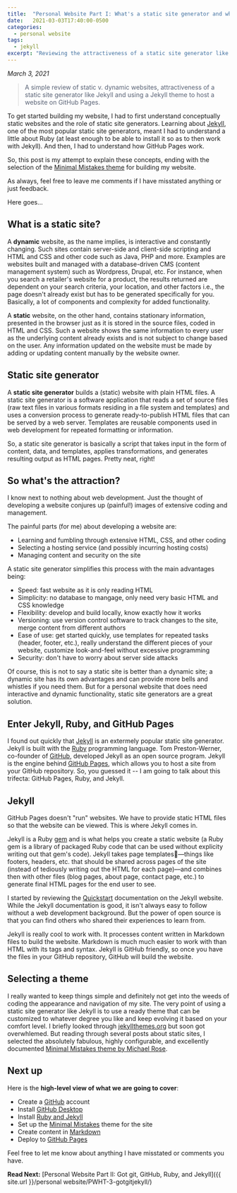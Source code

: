 ```yaml
---
title:  "Personal Website Part I: What's a static site generator and what to do with it?"
date:   2021-03-03T17:40:00-0500
categories:
  - personal website
tags:
  - jekyll
excerpt: "Reviewing the attractiveness of a static site generator like Jekyll."
---
```


*March 3, 2021*

> <span style="color: #596275">A simple review of static v. dynamic websites, attractiveness of a static site generator like Jekyll and using a Jekyll theme to host a website on GitHub Pages.</span>

To get started building my website, I had to first understand conceptually static websites and the role of static site generators. Learning about [Jekyll][], one of the most popular static site generators, meant I had to  understand a little about Ruby (at least enough to be able to install it so as to then work with Jekyll). And then, I had to understand how GitHub Pages work.

So, this post is my attempt to explain these concepts, ending with the selection of the [Minimal Mistakes theme][mm] for building my website.

As always, feel free to leave me comments if I have misstated anything or just feedback. 

Here goes...

## What is a static site?
A **dynamic** website, as the name implies, is interactive and constantly changing. Such sites contain server-side and client-side scripting and HTML and CSS and other code such as Java, PHP and more. Examples are websites built and managed with a database-driven CMS (content management system) such as Wordpress, Drupal, etc. For instance, when you search a retailer's website for a product, the results returned are dependent on your search criteria, your location, and other factors i.e., the page doesn't already exist but has to be generated specifically for you. Basically, a lot of components and complexity for added functionality.

A **static** website, on the other hand, contains stationary information, presented in the browser just as it is stored in the source files, coded in HTML and CSS. Such a website shows the same information to every user as the underlying content already exists and is not subject to change based on the user. Any information updated on the website must be made by adding or updating content manually by the website owner.

## Static site generator
A **static site generator** builds a (static) website with plain HTML files. A static site generator is a software application that reads a set of source files (raw text files in various formats residing in a file system and templates) and uses a conversion process to generate ready-to-publish HTML files that can be served by a web server. Templates are reusable components used in web development for repeated formatting or information.

So, a static site generator is basically a script that takes input in the form of content, data, and templates, applies transformations, and generates resulting output as HTML pages. Pretty neat, right!

## So what's the attraction?
I know next to nothing about web development. Just the thought of developing a website conjures up (painful!) images of extensive coding and management.

The painful parts (for me) about developing a website are:

- Learning and fumbling through extensive HTML, CSS, and other coding
- Selecting a hosting service (and possibly incurring hosting costs)
- Managing content and security on the site

A static site generator simplifies this process with the main advantages being:

- Speed: fast website as it is only reading HTML
- Simplicity: no database to mangage, only need very basic HTML and CSS knowledge
- Flexibility: develop and build locally, know exactly how it works
- Versioning: use version control software to track changes to the site, merge content from different authors
- Ease of use: get started quickly, use templates for repeated tasks (header, footer, etc.), really understand the different pieces of your website, customize look-and-feel without excessive programming
- Security: don't have to worry about server side attacks

Of course, this is not to say a static site is better than a dynamic site; a dynamic site has its own advantages and can provide more bells and whistles if you need them. But for a personal website that does need interactive and dynamic functionality, static site generators are a great solution.

## Enter Jekyll, Ruby, and GitHub Pages
I found out quickly that [Jekyll][] is an extermely popular static site generator. Jekyll is built with the [Ruby](https://www.ruby-lang.org/en/) programming language. Tom Preston-Werner, co-founder of [GitHub](https://github.com), developed Jekyll as an open source program. Jekyll is the engine behind [GitHub Pages][], which allows you to host a site from your GitHub repository. So, you guessed it -- I am going to talk about this trifecta: GitHub Pages, Ruby, and Jekyll. 


## Jekyll
GitHub Pages doesn't "run" websites. We have to provide static HTML files so that the website can be viewed. This is where Jekyll comes in.

Jekyll is a Ruby [gem](https://rubygems.org) and is what helps you create a static website (a Ruby gem is a library of packaged Ruby code that can be used without explicity writing out that gem's code). Jekyll takes page templates––things like footers, headers, etc. that should be shared across pages of the site (instead of tediously writing out the HTML for each page)––and combines then with other files (blog pages, about page, contact page, etc.) to generate final HTML pages for the end user to see.

I started by reviewing the [Quickstart](https://jekyllrb.com/docs/) documentation on the Jekyll website. While the Jekyll documentation is good, it isn't always easy to follow without a web development background. But the power of open source is that you can find others who shared their experiences to learn from.

Jekyll is really cool to work with. It processes content written in Markdown files to build the website. Markdown is much much easier to work with than HTML with its tags and syntax. Jekyll is GitHub friendly, so once you have the files in your GitHub repository, GitHub will build the website. 

## Selecting a theme
I really wanted to keep things simple and definitely not get into the weeds of coding the appearance and navigation of my site. The very point of using a static site generator like Jekyll is to use a ready theme that can be customized to whatever degree you like and keep evolving it based on your comfort level. I briefly looked through [jekyllthemes.org](http://jekyllthemes.org/) but soon got overwhlemed. But reading through several posts about static sites, I selected the absolutely fabulous, highly configurable, and excellently documented [Minimal Mistakes theme by Michael Rose][mm].

## Next up
Here is the **high-level view of what we are going to cover**:

- Create a [GitHub][] account
- Install [GitHub Desktop](https://desktop.github.com/)
- Install [Ruby and Jekyll](https://jekyllrb.com/docs/installation/)
- Set up the [Minimal Mistakes][mm] theme for the site
- Create content in [Markdown](https://www.markdownguide.org)
- Deploy to [GitHub Pages][]

Feel free to let me know about anything I have misstated or comments you have.

**Read Next:** [Personal Website Part II: Got git, GitHub, Ruby, and Jekyll]({{ site.url }}/personal website/PWHT-3-gotgitjekyll/)


<!------------------------------- FOOTER --------------------------------->

[GitHub]: https://github.com
[Jekyll]: https://jekyllrb.com/
[GitHub Pages]: https://pages.github.com/
[mm]: https://mmistakes.github.io/minimal-mistakes/